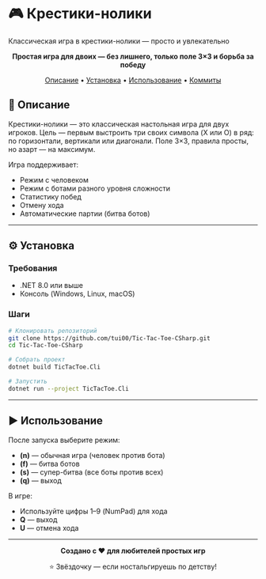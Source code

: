 # 🎮 Крестики-нолики

Классическая игра в крестики-нолики — просто и увлекательно

<div align="center">

**Простая игра для двоих — без лишнего, только поле 3×3 и борьба за победу**

[Описание](#-описание) • [Установка](#-установка) • [Использование](#-использование) • [Коммиты](#-коммиты)

</div>

## 📝 Описание

Крестики-нолики — это классическая настольная игра для двух игроков. Цель — первым выстроить три своих символа (X или O) в ряд: по горизонтали, вертикали или диагонали. Поле 3×3, правила просты, но азарт — на максимум.

Игра поддерживает:
- Режим с человеком
- Режим с ботами разного уровня сложности
- Статистику побед
- Отмену хода
- Автоматические партии (битва ботов)

---

## ⚙️ Установка

### Требования
- .NET 8.0 или выше
- Консоль (Windows, Linux, macOS)

### Шаги
```bash
# Клонировать репозиторий
git clone https://github.com/tui00/Tic-Tac-Toe-CSharp.git
cd Tic-Tac-Toe-CSharp

# Собрать проект
dotnet build TicTacToe.Cli

# Запустить
dotnet run --project TicTacToe.Cli
```

---

## ▶️ Использование

После запуска выберите режим:

- **(n)** — обычная игра (человек против бота)
- **(f)** — битва ботов
- **(s)** — супер-битва (все боты против всех)
- **(q)** — выход

В игре:
- Используйте цифры 1–9 (NumPad) для хода
- **Q** — выход
- **U** — отмена хода

---

<div align="center">

**Создано с ❤️ для любителей простых игр**

⭐ Звёздочку — если ностальгируешь по детству!

</div>
